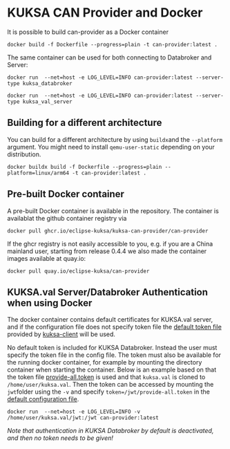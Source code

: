 # KUKSA CAN Provider and Docker

It is possible to build can-provider as a Docker container

```console
docker build -f Dockerfile --progress=plain -t can-provider:latest .
```

The same container can be used for both connecting to Databroker and Server:

```console
docker run  --net=host -e LOG_LEVEL=INFO can-provider:latest --server-type kuksa_databroker

docker run  --net=host -e LOG_LEVEL=INFO can-provider:latest --server-type kuksa_val_server
```

## Building for a different architecture

You can build for a different architecture by using `buildx`and the `--platform` argument.
You might need to install `qemu-user-static` depending on your distribution.

```console
docker buildx build -f Dockerfile --progress=plain --platform=linux/arm64 -t can-provider:latest .
```

## Pre-built Docker container

A pre-built Docker container is available in the repository. The container is availablat the github container registry via

```console
docker pull ghcr.io/eclipse-kuksa/kuksa-can-provider/can-provider
```

If the ghcr registry is not easily accessible to you, e.g. if you are a China mainland user, starting from release 0.4.4 we  also made the container images available at quay.io:

```console
docker pull quay.io/eclipse-kuksa/can-provider
```

## KUKSA.val Server/Databroker Authentication when using Docker

The docker container contains default certificates for KUKSA.val server, and if the configuration file does not
specify token file the [default token file](https://github.com/eclipse/kuksa.val/blob/master/kuksa_certificates/jwt/all-read-write.json.token)
provided by [kuksa-client](https://github.com/eclipse/kuksa.val/tree/master/kuksa-client) will be used.

No default token is included for KUKSA Databroker. Instead the user must specify the token file in the config file.
The token must also be available for the running docker container, for example by mounting the directory container
when starting the container. Below is an example based on that the token file
[provide-all.token](https://github.com/eclipse/kuksa.val/blob/master/jwt/provide-all.token) is used and that `kuksa.val`
is cloned to `/home/user/kuksa.val`. Then the token can be accessed by mounting the `jwt`folder using the `-v`
and specify `token=/jwt/provide-all.token` in the [default configuration file](../config/dbc_feeder.ini).

```console
docker run  --net=host -e LOG_LEVEL=INFO -v /home/user/kuksa.val/jwt:/jwt can-provider:latest
```

*Note that authentication in KUKSA Databroker by default is deactivated, and then no token needs to be given!*

